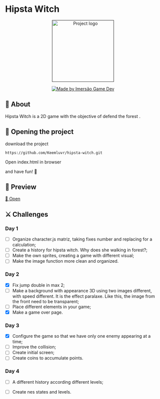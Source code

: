 
# Hipsta Witch

<p align="center">
  <a href="" rel="noopener">
 <img width=200px height=200px src="https://img.itch.zone/aW1hZ2UvNDg4MjMxLzI1MjIwODIuZ2lm/347x500/OX%2BTr8.gif" alt="Project logo"></a>
</p>



<p align="center">
  <a href="https://www.alura.com.br/imersao-gamedev-javascript">
    <img alt="Made by Imersão Game Dev" src="https://img.shields.io/badge/made%20by-Imersão%20Code%20Dev-blue">
  </a>
</p>





## 📝 About <a name = "about"></a>

Hipsta Witch is a 2D game with the objective of defend the forest .

## 🏁 Opening the project <a name = "getting_started"></a>

download the project
```
https://github.com/Keemluvr/hipsta-witch.git
```
Open index.html in browser

and have fun! 🤗 

## 🚀 Preview <a name = "deployment"></a>

[🔗 Open](https://hipsta-witch.vercel.app)


## ⚔️ Challenges
### Day 1

- [ ] Organize character.js matriz, taking fixes number and replacing for a calculation;  
- [ ] Create a history for hipsta witch. Why does she  walking in forest?;  
- [ ] Make the own sprites, creating a game with different visual;
- [ ] Make the image function more clean and organized.

### Day 2

- [x] Fix jump double in max 2;  
- [ ] Make a background with appearance 3D using two images different, with speed different. It is the effect paralaxe. Like this, the image from the front need to be transparent;  
- [ ] Place different elements in your game;
- [x] Make a game over page.

### Day 3

- [x] Configure the game so that we have only one enemy appearing at a time;  
- [ ] Improve the collision;  
- [ ] Create initial screen;
- [ ] Create coins to accumulate points.

### Day 4

- [ ] A different history according different levels;  
- [ ] Create nes states and levels. 


